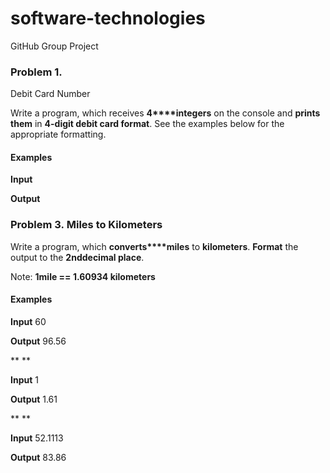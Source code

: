 # software-technologies
GitHub Group Project

### Problem 1.              
Debit Card Number

Write a program, which receives **4****integers** on the
console and **prints them** in **4-digit debit card format**. See the
examples below for the appropriate formatting.

#### Examples

 

**Input**

 

**Output**

### Problem 3. Miles to Kilometers

Write a program, which **converts****miles** to **kilometers**. **Format** the output to the **2nddecimal place**.

Note: **1mile == 1.60934 kilometers**

#### Examples

**Input**
60
 

**Output**
96.56
 

** **

 

**Input**
1
 

**Output**
1.61
 

** **

 

**Input**
52.1113
 

**Output**
83.86